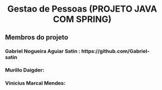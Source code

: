 <h1 align="center">  Gestao de Pessoas (PROJETO JAVA COM SPRING) </h1>
 
<h2> Membros do projeto
<h3> Gabriel Nogueira Aguiar Satin : <a> https://github.com/Gabriel-satin </a>
<h3> Murillo Daigder:
<h3> Vinicius Marcal Mendes:
